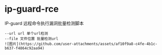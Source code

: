 # ip-guard-rce
IP-guard 远程命令执行漏洞批量检测脚本
```
--url url 单个url检测
--file 文件位置 批量检测url
![图片](https://github.com/user-attachments/assets/af10f9a8-c4fe-4b1c-b637-f4864c92aa94)

```
